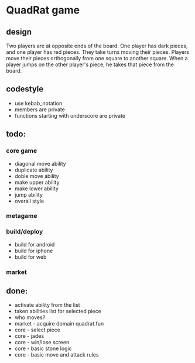 # QuadRat game

## design
Two players are at opposite ends of the board. One player has dark pieces, and one player has red pieces. They take turns moving their pieces. Players move their pieces orthogonally from one square to another square. When a player jumps on the other player's piece, he takes that piece from the board.

## codestyle
- use kebab_notation
- members are private
- functions starting with underscore are private

## todo:
### core game
- diagonal move ability
- duplicate ability
- doble move ability
- make upper ability
- make lower ability
- jump ability
- overall style
### metagame
### build/deploy
- build for android
- build for iphone
- build for web
### market

## done:
- activate ability from the list
- taken abilities list for selected piece
- who moves?
- market - acquire domain quadrat.fun
- core - select piece
- core - jades
- core - win/lose screen
- core - basic stone logic
- core - basic move and attack rules
